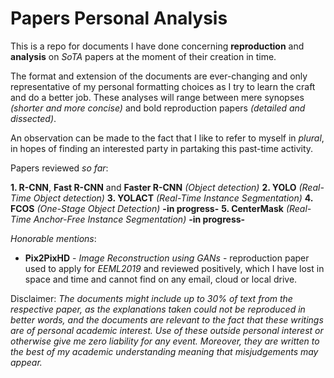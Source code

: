 # Papers Personal Analysis
This is a repo for documents I have done concerning **reproduction** and **analysis** on _SoTA_ papers at the moment of their creation in time.

The format and extension of the documents are ever-changing and only representative of my personal formatting choices as I try to learn the craft and do a better job. These analyses will range between mere synopses *(shorter and more concise)* and bold reproduction papers *(detailed and dissected)*.

An observation can be made to the fact that I like to refer to myself in _plural_, in hopes of finding an interested party in partaking this past-time activity.

Papers reviewed _so far_:

**1. R-CNN**, **Fast R-CNN** and **Faster R-CNN** *(Object detection)*
**2. YOLO** *(Real-Time Object detection)*
**3. YOLACT** *(Real-Time Instance Segmentation)*
**4. FCOS** *(One-Stage Object Detection)* **-in progress-**
**5. CenterMask** *(Real-Time Anchor-Free Instance Segmentation)* **-in progress-**



_Honorable mentions_:
* **Pix2PixHD** - _Image Reconstruction using GANs_ - reproduction paper used to apply for *EEML2019* and reviewed positively, which I have lost in space and time and cannot find on any email, cloud or local drive.

Disclaimer: _The documents might include up to 30% of text from the respective paper, as the explanations taken could not be reproduced in better words, and the documents are relevant to the fact that these writings are of personal academic interest. Use of these outside personal interest or otherwise give me zero liability for any event. Moreover, they are written to the best of my academic understanding meaning that misjudgements may appear._
